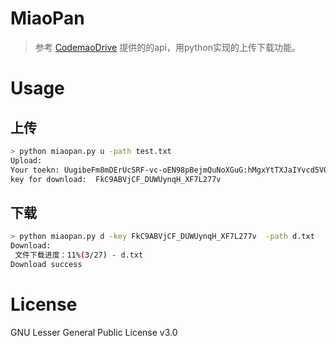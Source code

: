# MiaoPan
> 参考 [CodemaoDrive](https://github.com/zHElEARN/CodemaoDrive.git) 提供的的api，用python实现的上传下载功能。

# Usage

## 上传
```bash
> python miaopan.py u -path test.txt
Upload:
Your toekn: UugibeFm8mDErUcSRF-vc-oEN98pBejmQuNoXGuG:hMgxYtTXJaIYvcd5VOysoBi25a0=:eyJzY29wZSI6InN0YXRpYyIsImRlYWRsaW5lIjoxNTg2NjA2NzU2fQ==
key for download:  FkC9ABVjCF_DUWUynqH_XF7L277v

```

## 下载
```bash
> python miaopan.py d -key FkC9ABVjCF_DUWUynqH_XF7L277v  -path d.txt
Download:
 文件下载进度：11%(3/27) - d.txt
Download success
```
# License

GNU Lesser General Public License v3.0
